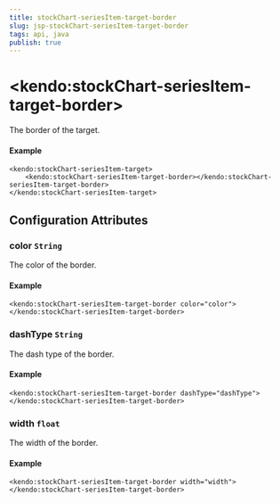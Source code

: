 ```yaml
---
title: stockChart-seriesItem-target-border
slug: jsp-stockChart-seriesItem-target-border
tags: api, java
publish: true
---
```


# \<kendo:stockChart-seriesItem-target-border\>

The border of the target.

#### Example
    <kendo:stockChart-seriesItem-target>
        <kendo:stockChart-seriesItem-target-border></kendo:stockChart-seriesItem-target-border>
    </kendo:stockChart-seriesItem-target>

## Configuration Attributes

### color `String`

The color of the border.

#### Example
    <kendo:stockChart-seriesItem-target-border color="color">
    </kendo:stockChart-seriesItem-target-border>

### dashType `String`

The dash type of the border.

#### Example
    <kendo:stockChart-seriesItem-target-border dashType="dashType">
    </kendo:stockChart-seriesItem-target-border>

### width `float`

The width of the border.

#### Example
    <kendo:stockChart-seriesItem-target-border width="width">
    </kendo:stockChart-seriesItem-target-border>


